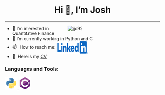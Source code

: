 <h1 align="center">Hi 👋, I’m Josh</h1>

------
<img align="right" src="https://github-readme-stats.vercel.app/api/top-langs/?username=jjc92" alt="jjc92" width="300px" />
  
- 👀 I’m interested in Quantitative Finance
- 🌱 I’m currently working in Python and C
- 📫 &nbsp;How to reach me:&nbsp; <a href="https://linkedin.com/in/joshuacable" target="blank"><img align="center" src="https://raw.githubusercontent.com/jjc92/jjc92/main/LinkedIn.svg" alt="joshuacable" height="40" width="100" /></a>
-  📄 &nbsp;Here is my [CV](https://github.com/jjc92/jjc92/blob/main/Joshua%20Cable%20-%20MQuant.pdf)




 <h3 align="left">Languages and Tools:</h3>
 <a href="https://www.python.org" target="_blank"> <img src="https://raw.githubusercontent.com/devicons/devicon/master/icons/python/python-original.svg" alt="python" width="40" height="40"/> </a> 
</a> <a href="https://www.w3schools.com/cs/" target="_blank"> <img src="https://raw.githubusercontent.com/devicons/devicon/master/icons/csharp/csharp-original.svg" alt="csharp" width="40" height="40"/>
<!---
jjc92/jjc92 is a ✨ special ✨ repository because its `README.md` (this file) appears on your GitHub profile.
You can click the Preview link to take a look at your changes.
--->
